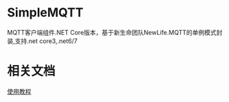 # SimpleMQTT
MQTT客户端组件.NET Core版本，基于新生命团队NewLife.MQTT的单例模式封装,支持.net core3,.net6/7
# 相关文档
[使用教程](https://www.cnblogs.com/huguodong/p/16991947.html)
